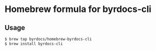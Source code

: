 # Homebrew formula for byrdocs-cli

## Usage

```zsh
$ brew tap byrdocs/homebrew-byrdocs-cli
$ brew install byrdocs-cli
```